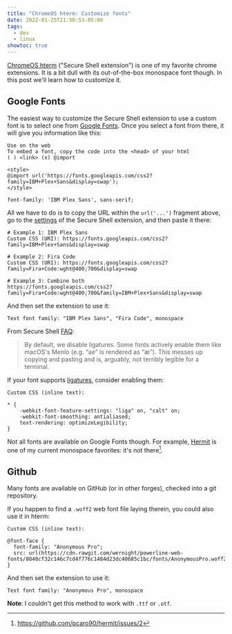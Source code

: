 ```yaml
---
title: "ChromeOS hterm: Customize fonts"
date: 2022-01-25T21:50:53-05:00
tags:
  - dev
  - linux
showtoc: true
---
```


[ChromeOS hterm][hterm] ("Secure Shell extension") is one of my favorite chrome extensions.
It is a bit dull with its out-of-the-box monospace font though.
In this post we'll learn how to customize it.

<!--more-->

## Google Fonts

The easiest way to customize the Secure Shell extension to use a custom font is to select one from [Google Fonts][google-fonts].
Once you select a font from there, it will give you information like this:

```none
Use on the web
To embed a font, copy the code into the <head> of your html
( ) <link> (x) @import

<style>
@import url('https://fonts.googleapis.com/css2?family=IBM+Plex+Sans&display=swap');
</style>

font-family: 'IBM Plex Sans', sans-serif;
```

All we have to do is to copy the URL within the `url('...')` fragment above,
go to the [settings](chrome-extension://iodihamcpbpeioajjeobimgagajmlibd/html/nassh_preferences_editor.html) of the Secure Shell extension,
and then paste it there:

```none
# Example 1: IBM Plex Sans
Custom CSS (URI): https://fonts.googleapis.com/css2?family=IBM+Plex+Sans&display=swap

# Example 2: Fira Code
Custom CSS (URI): https://fonts.googleapis.com/css2?family=Fira+Code:wght@400;700&display=swap

# Example 3: Combine both
https://fonts.googleapis.com/css2?family=Fira+Code:wght@400;700&family=IBM+Plex+Sans&display=swap
```

And then set the extension to use it:

```none
Text font family: "IBM Plex Sans", "Fira Code", monospace
```

From Secure Shell [FAQ][faq]:

> By default, we disable ligatures. Some fonts actively enable them like macOS's Menlo (e.g. “ae” is rendered as “æ”). This messes up copying and pasting and is, arguably, not terribly legible for a terminal.

If your font supports [ligatures](https://en.wikipedia.org/wiki/Ligature_(writing)), consider enabling them:

```none
Custom CSS (inline text):

* {
    -webkit-font-feature-settings: "liga" on, "calt" on;
    -webkit-font-smoothing: antialiased;
    text-rendering: optimizeLegibility;
}
```

Not all fonts are available on Google Fonts though.
For example, [Hermit][hermit] is one of my current monospace favorites: it's not there[^1].

## Github

Many fonts are available on GitHub (or in other forges), checked into a git repository.

If you happen to find a `.woff2` web font file laying therein, you could also use it in hterm:

```none
Custom CSS (inline text):

@font-face {
  font-family: "Anonymous Pro";
  src: url(https://cdn.rawgit.com/wernight/powerline-web-fonts/8040cf32c146c7cd4f776c1484d23dc40685c1bc/fonts/AnonymousPro.woff2);
}
```

And then set the extension to use it:

```none
Text font family: "Anonymous Pro", monospace
```

**Note**: I couldn't get this method to work with `.ttf` or `.otf`.

[faq]: https://chromium.googlesource.com/apps/libapps/+/master/nassh/doc/FAQ.md
[google-fonts]: https://fonts.google.com/
[hermit]: https://pcaro.es/p/hermit/
[hterm]: https://chrome.google.com/webstore/detail/secure-shell/iodihamcpbpeioajjeobimgagajmlibd?hl=en

[^1]: https://github.com/pcaro90/hermit/issues/2